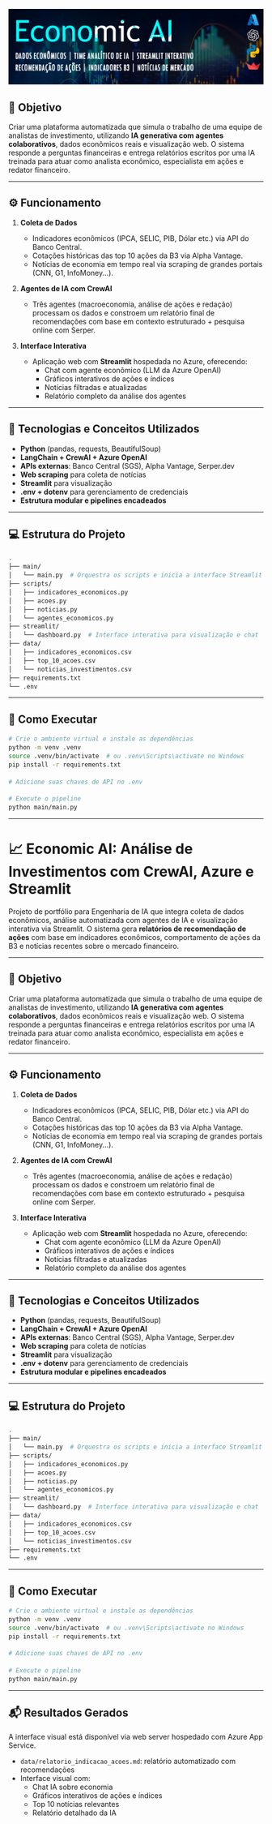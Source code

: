 ![Banner](img/economic_ai_banner.jpg)

## 🎯 Objetivo

Criar uma plataforma automatizada que simula o trabalho de uma equipe de analistas de investimento, utilizando **IA generativa com agentes colaborativos**, dados econômicos reais e visualização web. O sistema responde a perguntas financeiras e entrega relatórios escritos por uma IA treinada para atuar como analista econômico, especialista em ações e redator financeiro.

---

## ⚙️ Funcionamento

1. **Coleta de Dados**
   - Indicadores econômicos (IPCA, SELIC, PIB, Dólar etc.) via API do Banco Central.
   - Cotações históricas das top 10 ações da B3 via Alpha Vantage.
   - Notícias de economia em tempo real via scraping de grandes portais (CNN, G1, InfoMoney...).

2. **Agentes de IA com CrewAI**
   - Três agentes (macroeconomia, análise de ações e redação) processam os dados e constroem um relatório final de recomendações com base em contexto estruturado + pesquisa online com Serper.

3. **Interface Interativa**
   - Aplicação web com **Streamlit** hospedada no Azure, oferecendo:
     - Chat com agente econômico (LLM da Azure OpenAI)
     - Gráficos interativos de ações e índices
     - Notícias filtradas e atualizadas
     - Relatório completo da análise dos agentes

---

## 🧠 Tecnologias e Conceitos Utilizados

- **Python** (pandas, requests, BeautifulSoup)
- **LangChain + CrewAI + Azure OpenAI**
- **APIs externas**: Banco Central (SGS), Alpha Vantage, Serper.dev
- **Web scraping** para coleta de notícias
- **Streamlit** para visualização
- **.env + dotenv** para gerenciamento de credenciais
- **Estrutura modular e pipelines encadeados**

---

## 💻 Estrutura do Projeto

```bash
.
├── main/
│   └── main.py  # Orquestra os scripts e inicia a interface Streamlit
├── scripts/
│   ├── indicadores_economicos.py
│   ├── acoes.py
│   ├── noticias.py
│   └── agentes_economicos.py
├── streamlit/
│   └── dashboard.py  # Interface interativa para visualização e chat
├── data/
│   ├── indicadores_economicos.csv
│   ├── top_10_acoes.csv
│   └── noticias_investimentos.csv
├── requirements.txt
└── .env
```

---

## 🚀 Como Executar

```bash
# Crie o ambiente virtual e instale as dependências
python -m venv .venv
source .venv/bin/activate  # ou .venv\Scripts\activate no Windows
pip install -r requirements.txt

# Adicione suas chaves de API no .env

# Execute o pipeline
python main/main.py
```

---

# 📈 Economic AI: Análise de Investimentos com CrewAI, Azure e Streamlit

Projeto de portfólio para Engenharia de IA que integra coleta de dados econômicos, análise automatizada com agentes de IA e visualização interativa via Streamlit. O sistema gera **relatórios de recomendação de ações** com base em indicadores econômicos, comportamento de ações da B3 e notícias recentes sobre o mercado financeiro.

---

## 🎯 Objetivo

Criar uma plataforma automatizada que simula o trabalho de uma equipe de analistas de investimento, utilizando **IA generativa com agentes colaborativos**, dados econômicos reais e visualização web. O sistema responde a perguntas financeiras e entrega relatórios escritos por uma IA treinada para atuar como analista econômico, especialista em ações e redator financeiro.

---

## ⚙️ Funcionamento

1. **Coleta de Dados**
   - Indicadores econômicos (IPCA, SELIC, PIB, Dólar etc.) via API do Banco Central.
   - Cotações históricas das top 10 ações da B3 via Alpha Vantage.
   - Notícias de economia em tempo real via scraping de grandes portais (CNN, G1, InfoMoney...).

2. **Agentes de IA com CrewAI**
   - Três agentes (macroeconomia, análise de ações e redação) processam os dados e constroem um relatório final de recomendações com base em contexto estruturado + pesquisa online com Serper.

3. **Interface Interativa**
   - Aplicação web com **Streamlit** hospedada no Azure, oferecendo:
     - Chat com agente econômico (LLM da Azure OpenAI)
     - Gráficos interativos de ações e índices
     - Notícias filtradas e atualizadas
     - Relatório completo da análise dos agentes

---

## 🧠 Tecnologias e Conceitos Utilizados

- **Python** (pandas, requests, BeautifulSoup)
- **LangChain + CrewAI + Azure OpenAI**
- **APIs externas**: Banco Central (SGS), Alpha Vantage, Serper.dev
- **Web scraping** para coleta de notícias
- **Streamlit** para visualização
- **.env + dotenv** para gerenciamento de credenciais
- **Estrutura modular e pipelines encadeados**

---

## 💻 Estrutura do Projeto

```bash
.
├── main/
│   └── main.py  # Orquestra os scripts e inicia a interface Streamlit
├── scripts/
│   ├── indicadores_economicos.py
│   ├── acoes.py
│   ├── noticias.py
│   └── agentes_economicos.py
├── streamlit/
│   └── dashboard.py  # Interface interativa para visualização e chat
├── data/
│   ├── indicadores_economicos.csv
│   ├── top_10_acoes.csv
│   └── noticias_investimentos.csv
├── requirements.txt
└── .env
```

---

## 🚀 Como Executar

```bash
# Crie o ambiente virtual e instale as dependências
python -m venv .venv
source .venv/bin/activate  # ou .venv\Scripts\activate no Windows
pip install -r requirements.txt

# Adicione suas chaves de API no .env

# Execute o pipeline
python main/main.py
```

---

## 📬 Resultados Gerados

A interface visual está disponível via web server hospedado com Azure App Service.

- `data/relatorio_indicacao_acoes.md`: relatório automatizado com recomendações
- Interface visual com:
  - Chat IA sobre economia
  - Gráficos interativos de ações e índices
  - Top 10 notícias relevantes
  - Relatório detalhado da IA

